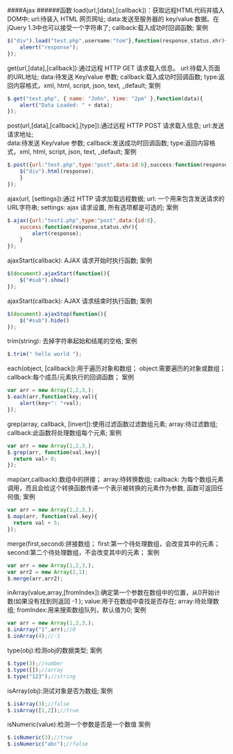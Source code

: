 ####Ajax
######函数
load(url,[data],[callback])：获取远程HTML代码并插入DOM中;
url:待装入 HTML 网页网址;
data:发送至服务器的 key/value 数据。在jQuery 1.3中也可以接受一个字符串了;
callback:载入成功时回调函数;
案例
```javascript
$("div").load("test.php",username:"tom"},function(response,status,xhr){
	aleert("response");
});
```
get(url,[data],[callback]):通过远程 HTTP GET 请求载入信息。
url:待载入页面的URL地址;
data:待发送 Key/value 参数;
callback:载入成功时回调函数;
type:返回内容格式，xml, html, script, json, text, _default;
案例
```javascript
$.get("test.php", { name: "John", time: "2pm" },function(data){
	alert("Data Loaded: " + data);
});
```
post(url,[data],[callback],[type]):通过远程 HTTP POST 请求载入信息;
url:发送请求地址;			
data:待发送 Key/value 参数;
callback:发送成功时回调函数;
type:返回内容格式，xml, html, script, json, text, _default;
案例
```javascript
$.post({url:"test.php",type:"post",data:id:8},success:function(response,status,xhr){				
	$("div").html(response);				
	}
});
```
ajax(url, [settings]):通过 HTTP 请求加载远程数据;
url: 一个用来包含发送请求的URL字符串;
settings: ajax 请求设置, 所有选项都是可选的;
案例
```javascript
$.ajax({url:"test1.php",type:"post",data:{id:8},
	success:function(response,status,xhr){				
		alert(response);				
	}
});
```
ajaxStart(callback): AJAX 请求开始时执行函数;
案例
```javascript
$(document).ajaxStart(function(){
	$("#sub").show()
});
```
ajaxStart(callback): AJAX 请求结束时执行函数;
案例
```javascript
$(document).ajaxStop(function(){
	$("#sub").hide()
});
```
trim(string): 去掉字符串起始和结尾的空格;
案例
```javascript
$.trim(" hello world ");
```
each(object, [callback]):用于遍历对象和数组；
object:需要遍历的对象或数组；
callback:每个成员/元素执行的回调函数；
案例
```javascript
var arr = new Array(1,2,3,);
$.each(arr,function(key,val){
	alert(key+": "+val);
});
```
grep(array, callback, [invert]):使用过滤函数过滤数组元素;
array:待过滤数组;
callback:此函数将处理数组每个元素;
案例
```javascript
var arr = new Array(1,2,3,);
$.grep(arr, function(val,key){
  return val> 0;
});
```
map(arr,callback):数组中的拼接；
array:待转换数组;
callback: 为每个数组元素调用，而且会给这个转换函数传递一个表示被转换的元素作为参数, 函数可返回任何值;
案例
```javascript
var arr = new Array(1,2,3,);
$.map(arr, function(val,key){
  return val + 5;
});
```
merge(first,second):拼接数组；
first:第一个待处理数组，会改变其中的元素；
second:第二个待处理数组，不会改变其中的元素；
案例
```javascript
var arr = new Array(1,2,3,);
var arr2 = new Array(2,1);
$.merge(arr,arr2);
```
inArray(value,array,[fromIndex]):确定第一个参数在数组中的位置，从0开始计数(如果没有找到则返回 -1 );
value:用于在数组中查找是否存在;
array:待处理数组;
fromIndex:用来搜索数组队列，默认值为0;
案例
```javascript
var arr = new Array(1,2,3,);
$.inArray("1",arr);//0
$.inArray(4);//-1
```
type(obj):检测obj的数据类型;
案例
```javascript
$.type(3);//number
$.type([]);//array
$.type("123");//string
```
isArray(obj):测试对象是否为数组;
案例
```javascript
$.isArray(3);//false
$.isArray([1,2]);//true
```
isNumeric(value):检测一个参数是否是一个数值
案例
```javascript
$.isNumeric(3);//true
$.isNumeric("abc");//false
```

















 








